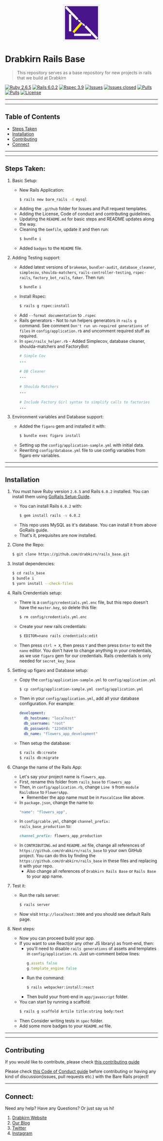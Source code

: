 <div align="center">
  <img src="https://github.com/drabkirn/rails_base/raw/master/drabkirn-logo-120x120.png"/>
</div>

# Drabkirn Rails Base

> This repository serves as a base repository for new projects in rails that we build at Drabkirn

<!-- Add languages, CI/CD, main frameworks used from shields.io. Example -->
[![Ruby 2.6.5](https://img.shields.io/badge/Ruby-v2.6.5-green.svg)](https://www.ruby-lang.org/en/)
[![Rails 6.0.2](https://img.shields.io/badge/Rails-v6.0.0-brightgreen.svg)](https://rubyonrails.org/)
[![Rspec 3.9](https://img.shields.io/badge/RSpec-v3.9-red.svg)](http://rspec.info/)
[![Issues](https://img.shields.io/github/issues/drabkirn/rails_base.svg)](https://github.com/drabkirn/rails_base/issues)
[![Issues closed](https://img.shields.io/github/issues-closed/drabkirn/rails_base.svg)](https://github.com/drabkirn/rails_base/issues)
[![Pulls](https://img.shields.io/github/issues-pr/drabkirn/rails_base.svg)](https://github.com/drabkirn/rails_base/pulls)
[![Pulls](https://img.shields.io/github/issues-pr-closed/drabkirn/rails_base.svg)](https://github.com/drabkirn/rails_base/pulls)
[![License](https://img.shields.io/github/license/drabkirn/rails_base.svg)](https://choosealicense.com/licenses/agpl-3.0/)

<!-- TODO: Full Description of Project goes here -->

<!-- TODO: Demo or website here -->
<!-- **[Visit Website here](https://go.brinkirn.xyz/go)** -->

-----
-----

## Table of Contents
- [Steps Taken](#steps-taken)
- [Installation](#installation)
- [Contributing](#contributing)
- [Connect](#connect)

-----
-----

## Steps Taken:
<!-- TODO: Delete this section, not required for new apps. Also, delete this section from `Table of Contents` -->
1. Basic Setup:
    - New Rails Application:
      ```bash
      $ rails new bare_rails -d mysql
      ```
    - Adding the `.github` folder for Issues and Pull request templates.
    - Adding the License, Code of conduct and contributing guidelines.
    - Updating the `README.md` for basic steps and README updates along the way.
    - Cleaning the `Gemfile`, update it and then run:
      ```bash
      $ bundle i
      ```
    - Added `badges` to the `README` file.

2. Adding Testing support:
    - Added latest versions of `brakeman`, `bundler-audit`, `database_cleaner`, `simplecov`, `shoulda-matchers`, `rails-controller-testing`, `rspec-rails`, `factory_bot_rails`, `faker`. Then run:
      ```bash
      $ bundle i
      ```
    - Install Rspec:
      ```bash
      $ rails g rspec:install
      ```
    - Add `--format documentation` to `.rspec`
    - Rails generators - Not to run helpers generators in `rails g` command. See comment `Don't run un-required generations of files` in `config/application.rb` and uncomment required stuff as required.
    - In `spec/rails_helper.rb` - Added Simplecov, database cleaner, shoulda-matchers and FactoryBot:
      ```rb
      # Simple Cov
      ...

      # DB Cleaner
      ...

      # Shoulda Matchers
      ...

      # Include Factory Girl syntax to simplify calls to factories
      ...
      ```

3. Environment variables and Database support:
    - Added the `figaro` gem and installed it with:
      ```bash
      $ bundle exec figaro install
      ```
    - Setting up the `config/application-sample.yml` with initial data.
    - Rewriting `config/database.yml` file to use config variables from figaro env variables.

-----
-----

## Installation
<!-- TODO: Change these steps to mirror your repo's installation -->
1. You must have Ruby version `2.6.5` and Rails `6.0.2` installed. You can install them using [GoRails Setup Guide](https://gorails.com/setup/ubuntu/16.04).
      - You can install Rails `6.0.2` with:
        ```bash
        $ gem install rails -v 6.0.2
        ```
      - This repo uses MySQL as it's database. You can install it from above GoRails guide.
      - That's it, prequisites are now installed.

2. Clone the Repo:
    ```bash
    $ git clone https://github.com/drabkirn/rails_base.git
    ```

3. Install dependencies:
    ```bash
    $ cd rails_base
    $ bundle i
    $ yarn install --check-files
    ```

4. Rails Crendentials setup:
    - There is a `config/credentials.yml.enc` file, but this repo doesn't have the `master.key`, so delete this file:
      ```bash
      $ rm config/credentials.yml.enc
      ```
    - Create your new rails credentials:
      ```bash
      $ EDITOR=nano rails credentials:edit
      ```
    - Then press `ctrl + X`, then press `Y` and then press `Enter` to exit the `nano` editor. You don't have to change anything in your credentials, as we use `figaro` gem for our credentials. Rails credentials is only needed for `secret_key_base`

5. Setting up figaro and Database setup:
    - Copy the `config/application-sample.yml` to `config/application.yml`
      ```bash
      $ cp config/application-sample.yml config/application.yml
      ```
    - Then in your `config/application.yml`, add all your database configuration. For example:
      ```yml
      development:
        db_hostname: "localhost"
        db_username: "root"
        db_password: "12345678"
        db_name: "flowers_app_development"
      ```
    - Then setup the database:
      ```bash
      $ rails db:create
      $ rails db:migrate
      ```

6. Change the name of the Rails App:
    - Let's say your project name is `flowers_app`.
    - First, rename this folder from `rails_base` to `flowers_app`
    - Then, in `config/application.rb`, change `Line 9` from `module RailsBase` to `FlowersApp`.
      - Remember the app name must be in `PascalCase` like above.
    - In `package.json`, change the name to:
      ```js
      "name": "flowers_app",
      ```
    - In `config/cable.yml`, change `channel_prefix: rails_base_production` to:
      ```rb
      channel_prefix: flowers_app_production
      ```
    - In `CONTRIBUTING.md` and `README.md` file, change all references of `https://github.com/drabkirn/rails_base` to your own GitHub project. You can do this by finding the `https://github.com/drabkirn/rails_base` in these files and replacing it with your repo.
      - Also change all references of `Drabkirn Rails Base` or `Rails Base` to your app name.

7. Test it:
    - Run the rails server:
      ```bash
      $ rails server
      ```
    - Now visit `http://localhost:3000` and you should see default Rails page.

8. Next steps:
    - Now you can proceed build your app.
    - If you want to use React(or any other JS library) as front-end, then:
      - you'll need to disable `rails generations` of assets and templates in `config/application.rb`. Just un-comment below lines:
        ```rb
        g.assets false
        g.template_engine false
        ```
      - Run the command:
        ```bash
        $ rails webpacker:install:react
        ```
      - Then build your front-end in `app/javascript` folder.
    - You can start by running a scaffold:
      ```bash
      $ rails g scaffold Artile title:string body:text
      ```
    - Then Consider writing tests in `spec` folder.
    - Add some more badges to your `README.md` file.

-----
-----

## Contributing
<!-- TODO: Change your repo's links for respective guides -->
If you would like to contribute, please check [this contributing guide](https://github.com/drabkirn/rails_base/blob/master/CONTRIBUTING.md)

Please check [this Code of Conduct guide](https://github.com/drabkirn/rails_base/blob/master/CODE_OF_CONDUCT.md) before contributing or having any kind of discussion(issues, pull requests etc.) with the Bare Rails project!

-----

## Connect:
Need any help? Have any Questions? Or just say us hi!
<!-- TODO: Add Social Links, Blogs, Websites and Support -->
1. [Drabkirn Website](https://go.cdadityang.xyz/drab)
2. [Our Blog](https://go.cdadityang.xyz/blog)
3. [Twitter](https://go.cdadityang.xyz/DtwtK)
4. [Instagram](https://go.cdadityang.xyz/DinsK)